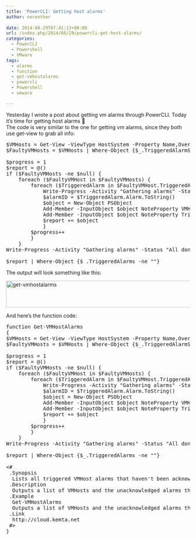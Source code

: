 ```yaml
---
title: 'PowerCLI: Getting host alarms'
author: nerenther
 
date: 2014-08-29T07:41:13+00:00
url: /index.php/2014/08/29/powercli-get-host-alarms/
categories:
  - PowerCLI
  - Powershell
  - VMware
tags:
  - alarms
  - function
  - get-vmhostalarms
  - powercli
  - Powershell
  - vmware

---
```

Yesterday I wrote a post about getting vm alarms through PowerCLI. Today it&#8217;s time for getting host alarms 🙂  
The code is very similar to the one for getting vm alarms, since they both use get-view to grab all info:

<pre lang="PowerShell">$VMHosts = Get-View -ViewType HostSystem -Property Name,OverallStatus,TriggeredAlarmstate
$FaultyVMHosts = $VMHosts | Where-Object {$_.TriggeredAlarmState -ne "{}"}

$progress = 1
$report = @()
if ($FaultyVMHosts -ne $null) {
    foreach ($FaultyVMHost in $FaultyVMHosts) {
        foreach ($TriggeredAlarm in $FaultyVMHost.TriggeredAlarmstate) {
            Write-Progress -Activity "Gathering alarms" -Status "Working on $($FaultyVMHost.Name)" -PercentComplete ($progress/$FaultyVMHosts.count*100) -Id 1 -ErrorAction SilentlyContinue
            $alarmID = $TriggeredAlarm.Alarm.ToString()
            $object = New-Object PSObject
            Add-Member -InputObject $object NoteProperty VMHost $FaultyVMHost.Name
            Add-Member -InputObject $object NoteProperty TriggeredAlarms ("$(Get-AlarmDefinition -Id $alarmID)")
            $report += $object
            }
        $progress++
        }
    }
Write-Progress -Activity "Gathering alarms" -Status "All done" -Completed -Id 1 -ErrorAction SilentlyContinue

$report | Where-Object {$_.TriggeredAlarms -ne ""}</pre>

The output will look something like this:

[<img decoding="async" loading="lazy" class="aligncenter size-full wp-image-602" alt="get-vmhostalarms" src="http://cloud.kemta.net/wp-uploads/get-vmhostalarms.png" width="920" height="73" />][1]

And here&#8217;s the function code:

<pre lang="PowerShell">function Get-VMHostAlarms
{
$VMHosts = Get-View -ViewType HostSystem -Property Name,OverallStatus,TriggeredAlarmstate
$FaultyVMHosts = $VMHosts | Where-Object {$_.TriggeredAlarmState -ne "{}"}

$progress = 1
$report = @()
if ($FaultyVMHosts -ne $null) {
    foreach ($FaultyVMHost in $FaultyVMHosts) {
        foreach ($TriggeredAlarm in $FaultyVMHost.TriggeredAlarmstate) {
            Write-Progress -Activity "Gathering alarms" -Status "Working on $($FaultyVMHost.Name)" -PercentComplete ($progress/$FaultyVMHosts.count*100) -Id 1 -ErrorAction SilentlyContinue
            $alarmID = $TriggeredAlarm.Alarm.ToString()
            $object = New-Object PSObject
            Add-Member -InputObject $object NoteProperty VMHost $FaultyVMHost.Name
            Add-Member -InputObject $object NoteProperty TriggeredAlarms ("$(Get-AlarmDefinition -Id $alarmID)")
            $report += $object
            }
        $progress++
        }
    }
Write-Progress -Activity "Gathering alarms" -Status "All done" -Completed -Id 1 -ErrorAction SilentlyContinue

$report | Where-Object {$_.TriggeredAlarms -ne ""}

&lt;#
 .Synopsis
  Lists all triggered VMHost alarms that haven't been acknowledged
 .Description
  Outputs a list of VMHosts and the unacknowledged alarms they have triggered
 .Example
  Get-VMHostAlarms
  Outputs a list of VMHosts and the unacknowledged alarms they have triggered
 .Link
  http://cloud.kemta.net
 #>
}</pre>

&nbsp;

 [1]: http://cloud.kemta.net/wp-uploads/get-vmhostalarms.png